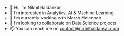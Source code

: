 - 👋 Hi, I’m Nikhil Haldankar
- 👀 I’m interested in Analytics, AI & Machine Learning.
- 🌱 I’m currently working with Marsh Mclennan
- 💞️ I’m looking to collaborate on Data Science projects
- 📫 You can reach me on contact@nikhilhaldankar.com

<!---
Nikzzz0804/Nikzzz0804 is a ✨ special ✨ repository because its `README.md` (this file) appears on your GitHub profile.
You can click the Preview link to take a look at your changes.
--->

